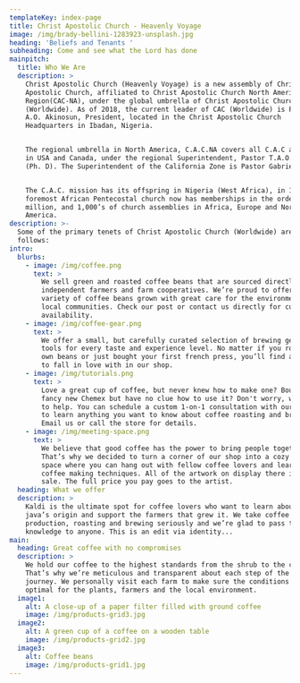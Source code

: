 ```yaml
---
templateKey: index-page
title: Christ Apostolic Church - Heavenly Voyage
image: /img/brady-bellini-1283923-unsplash.jpg
heading: 'Beliefs and Tenants '
subheading: Come and see what the Lord has done
mainpitch:
  title: Who We Are
  description: >
    Christ Apostolic Church (Heavenly Voyage) is a new assembly of Christ
    Apostolic Church, affiliated to Christ Apostolic Church North America
    Region(CAC-NA), under the global umbrella of Christ Apostolic Church
    (Worldwide). As of 2018, the current leader of CAC (Worldwide) is Pastor
    A.O. Akinosun, President, located in the Christ Apostolic Church
    Headquarters in Ibadan, Nigeria.


    The regional umbrella in North America, C.A.C.NA covers all C.A.C assemblies
    in USA and Canada, under the regional Superintendent, Pastor T.A.O. Agbeja,
    (Ph. D). The Superintendent of the California Zone is Pastor Gabriel Idowu. 


    The C.A.C. mission has its offspring in Nigeria (West Africa), in 1918. This
    foremost African Pentecostal church now has memberships in the order of 7
    million, and 1,000’s of church assemblies in Africa, Europe and North
    America. 
description: >-
  Some of the primary tenets of Christ Apostolic Church (Worldwide) are as
  follows:
intro:
  blurbs:
    - image: /img/coffee.png
      text: >
        We sell green and roasted coffee beans that are sourced directly from
        independent farmers and farm cooperatives. We’re proud to offer a
        variety of coffee beans grown with great care for the environment and
        local communities. Check our post or contact us directly for current
        availability.
    - image: /img/coffee-gear.png
      text: >
        We offer a small, but carefully curated selection of brewing gear and
        tools for every taste and experience level. No matter if you roast your
        own beans or just bought your first french press, you’ll find a gadget
        to fall in love with in our shop.
    - image: /img/tutorials.png
      text: >
        Love a great cup of coffee, but never knew how to make one? Bought a
        fancy new Chemex but have no clue how to use it? Don't worry, we’re here
        to help. You can schedule a custom 1-on-1 consultation with our baristas
        to learn anything you want to know about coffee roasting and brewing.
        Email us or call the store for details.
    - image: /img/meeting-space.png
      text: >
        We believe that good coffee has the power to bring people together.
        That’s why we decided to turn a corner of our shop into a cozy meeting
        space where you can hang out with fellow coffee lovers and learn about
        coffee making techniques. All of the artwork on display there is for
        sale. The full price you pay goes to the artist.
  heading: What we offer
  description: >
    Kaldi is the ultimate spot for coffee lovers who want to learn about their
    java’s origin and support the farmers that grew it. We take coffee
    production, roasting and brewing seriously and we’re glad to pass that
    knowledge to anyone. This is an edit via identity...
main:
  heading: Great coffee with no compromises
  description: >
    We hold our coffee to the highest standards from the shrub to the cup.
    That’s why we’re meticulous and transparent about each step of the coffee’s
    journey. We personally visit each farm to make sure the conditions are
    optimal for the plants, farmers and the local environment.
  image1:
    alt: A close-up of a paper filter filled with ground coffee
    image: /img/products-grid3.jpg
  image2:
    alt: A green cup of a coffee on a wooden table
    image: /img/products-grid2.jpg
  image3:
    alt: Coffee beans
    image: /img/products-grid1.jpg
---
```


